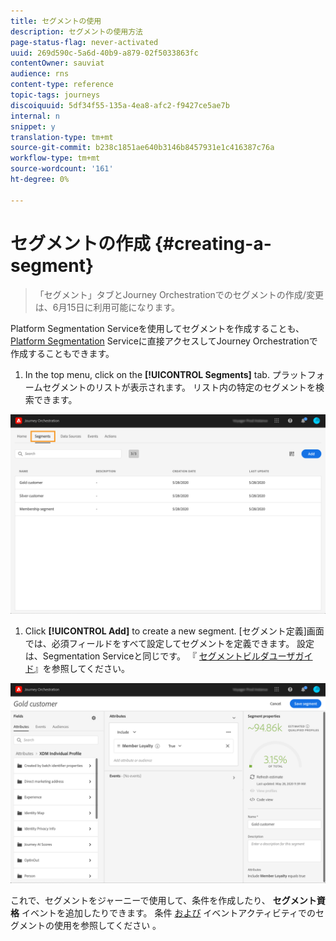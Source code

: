 ```yaml
---
title: セグメントの使用
description: セグメントの使用方法
page-status-flag: never-activated
uuid: 269d590c-5a6d-40b9-a879-02f5033863fc
contentOwner: sauviat
audience: rns
content-type: reference
topic-tags: journeys
discoiquuid: 5df34f55-135a-4ea8-afc2-f9427ce5ae7b
internal: n
snippet: y
translation-type: tm+mt
source-git-commit: b238c1851ae640b3146b8457931e1c416387c76a
workflow-type: tm+mt
source-wordcount: '161'
ht-degree: 0%

---
```




# セグメントの作成 {#creating-a-segment}

>「セグメント」タブとJourney Orchestrationでのセグメントの作成/変更は、6月15日に利用可能になります。

Platform Segmentation Serviceを使用してセグメントを作成することも、 [Platform Segmentation](https://docs.adobe.com/content/help/en/experience-platform/segmentation/home.html) Serviceに直接アクセスしてJourney Orchestrationで作成することもできます。

1. In the top menu, click on the **[!UICONTROL Segments]** tab. プラットフォームセグメントのリストが表示されます。 リスト内の特定のセグメントを検索できます。

![](../assets/segment1.png)

1. Click **[!UICONTROL Add]** to create a new segment. [セグメント定義]画面では、必須フィールドをすべて設定してセグメントを定義できます。 設定は、Segmentation Serviceと同じです。 『 [セグメントビルダユーザガイド](https://docs.adobe.com/content/help/en/experience-platform/segmentation/ui/overview.html)』を参照してください。

![](../assets/segment2.png)

これで、セグメントをジャーニーで使用して、条件を作成したり、 **セグメント資格** イベントを追加したりできます。 条件 [および](../segment/using-a-segment.md) イベントアクティビティでのセグメントの使用を参照してください [](../building-journeys/event-activities.md#segment-qualification)。